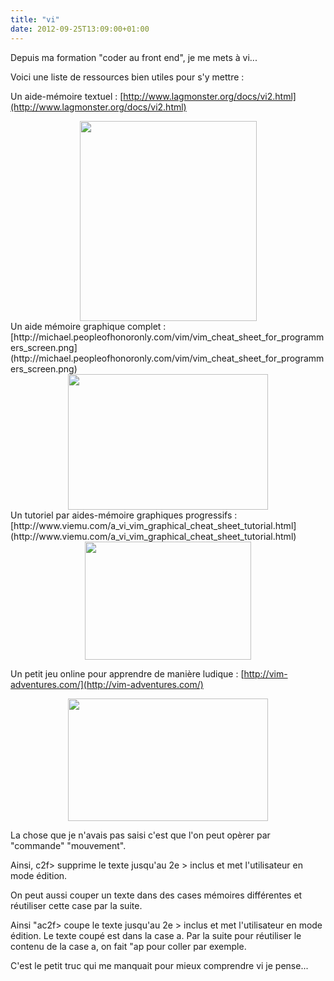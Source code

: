 ```yaml
---
title: "vi"
date: 2012-09-25T13:09:00+01:00
---
```

Depuis ma formation "coder au front end", je me mets à vi...

Voici une liste de ressources bien utiles pour s'y mettre :

Un aide-mémoire textuel : [http://www.lagmonster.org/docs/vi2.html](http://www.lagmonster.org/docs/vi2.html)

<div class="separator" style="clear: both; text-align: center;"><a href="http://1.bp.blogspot.com/-99YcK_Gg7EA/UGGQoEap4cI/AAAAAAAADo0/u7zc-nXxSlo/s1600/S%25C3%25A9lection_015.png" imageanchor="1" style="margin-left:1em; margin-right:1em"><img border="0" height="320" width="283" src="http://1.bp.blogspot.com/-99YcK_Gg7EA/UGGQoEap4cI/AAAAAAAADo0/u7zc-nXxSlo/s320/S%25C3%25A9lection_015.png" /></a></div>
Un aide mémoire graphique complet : [http://michael.peopleofhonoronly.com/vim/vim_cheat_sheet_for_programmers_screen.png](http://michael.peopleofhonoronly.com/vim/vim_cheat_sheet_for_programmers_screen.png)

<div class="separator" style="clear: both; text-align: center;"><a href="http://3.bp.blogspot.com/-MWqhyCTi0B8/UGGQZk2VNTI/AAAAAAAADoo/yugswHtuswE/s1600/S%25C3%25A9lection_014.png" imageanchor="1" style="margin-left:1em; margin-right:1em"><img border="0" height="217" width="320" src="http://3.bp.blogspot.com/-MWqhyCTi0B8/UGGQZk2VNTI/AAAAAAAADoo/yugswHtuswE/s320/S%25C3%25A9lection_014.png" /></a></div>
Un tutoriel par aides-mémoire graphiques progressifs : [http://www.viemu.com/a_vi_vim_graphical_cheat_sheet_tutorial.html](http://www.viemu.com/a_vi_vim_graphical_cheat_sheet_tutorial.html)

<div class="separator" style="clear: both; text-align: center;"><a href="http://www.viemu.com/vi-vim-cheat-sheet.gif" imageanchor="1" style="margin-left:1em; margin-right:1em"><img border="0" height="189" width="266" src="http://www.viemu.com/vi-vim-cheat-sheet.gif" /></a></div>

Un petit jeu online pour apprendre de manière ludique : [http://vim-adventures.com/](http://vim-adventures.com/)

<div class="separator" style="clear: both; text-align: center;"><a href="http://3.bp.blogspot.com/-LtD3KyIpZWs/UGGQ1Sf-dsI/AAAAAAAADpA/66N1u_16G_Q/s1600/S%25C3%25A9lection_016.png" imageanchor="1" style="margin-left:1em; margin-right:1em"><img border="0" height="196" width="320" src="http://3.bp.blogspot.com/-LtD3KyIpZWs/UGGQ1Sf-dsI/AAAAAAAADpA/66N1u_16G_Q/s320/S%25C3%25A9lection_016.png" /></a></div>

La chose que je n'avais pas saisi c'est que l'on peut opèrer par "commande" "mouvement".

Ainsi, c2f&gt; supprime le texte jusqu'au 2e &gt; inclus et met l'utilisateur en mode édition.

On peut aussi couper un texte dans des cases mémoires différentes et réutiliser cette case par la suite.

Ainsi "ac2f&gt; coupe le texte jusqu'au 2e &gt; inclus et met l'utilisateur en mode édition. Le texte coupé est dans la case a. Par la suite pour réutiliser le contenu de la case a, on fait "ap pour coller par exemple.

C'est le petit truc qui me manquait pour mieux comprendre vi je pense...

